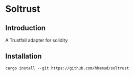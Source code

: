 # Soltrust

## Introduction
A Trustfall adapter for solidity

## Installation

``` shell
cargo install --git https://github.com/hhamud/soltrust
```


